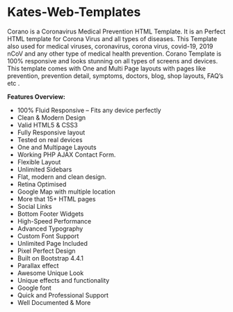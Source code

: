 # Kates-Web-Templates
<p>Corano is a Coronavirus Medical Prevention HTML Template. It is an Perfect HTML template for Corona Virus and all types of diseases. This Template also used for medical viruses, coronavirus, corona virus, covid-19, 2019 nCoV and any other type of medical health prevention. Corano Template is 100% responsive and looks stunning on all types of screens and devices. This template comes with One and Multi Page layouts with pages like prevention, prevention detail, symptoms, doctors, blog, shop layouts, FAQ&rsquo;s etc .</p>
<p><strong>Features Overview:</strong></p>
<ul>
<li>100% Fluid Responsive &ndash; Fits any device perfectly</li>
<li>Clean &amp; Modern Design</li>
<li>Valid HTML5 &amp; CSS3</li>
<li>Fully Responsive layout</li>
<li>Tested on real devices</li>
<li>One and Multipage Layouts</li>
<li>Working PHP AJAX Contact Form.</li>
<li>Flexible Layout</li>
<li>Unlimited Sidebars</li>
<li>Flat, modern and clean design.</li>
<li>Retina Optimised</li>
<li>Google Map with multiple location</li>
<li>More that 15+ HTML pages</li>
<li>Social Links</li>
<li>Bottom Footer Widgets</li>
<li>High-Speed Performance</li>
<li>Advanced Typography</li>
<li>Custom Font Support</li>
<li>Unlimited Page Included</li>
<li>Pixel Perfect Design</li>
<li>Built on Bootstrap 4.4.1</li>
<li>Parallax effect</li>
<li>Awesome Unique Look</li>
<li>Unique effects and functionality</li>
<li>Google font</li>
<li>Quick and Professional Support</li>
<li>Well Documented &amp; More</li>
</ul>
